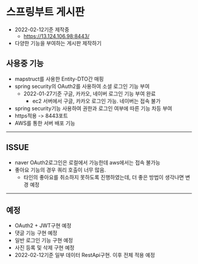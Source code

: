 # 스프링부트 게시판

* 2022-02-12기준 제작중
   * https://13.124.106.98:8443/
* 다양한 기능을 부여하는 게시판 제작하기

## 사용중 기능
* mapstruct를 사용한 Entity-DTO간 매핑
* spring security의 OAuth2를 사용하여 소셜 로그인 기능 부여
    * 2022-01-27기준 구글, 카카오, 네이버 로그인 기능 부여 완료
      * ec2 서버에서 구글, 카카오 로그인 가능. 네이버는 접속 불가 
* spring security기능 사용하여 권한과 로그인 여부에 따른 기능 차등 부여
* https적용 -> 8443포트 
* AWS를 통한 서버 배포 기능 
---
## ISSUE
* naver OAuth2로그인은 로컬에서 가능한데 aws에서는 접속 불가능
* 좋아요 기능의 경우 쿼리 호출이 너무 많음.
    * 타인의 좋아요를 취소하지 못하도록 진행하였는데, 더 좋은 방법이 생각나면 변경 예정
---
## 예정
* OAuth2 + JWT구현 예정
* 댓글 기능 구현 예정
* 일반 로그인 기능 구현 예정
* 사진 등록 및 삭제 구현 예정
* 2022-02-12기준 일부 데이터 RestApi구현. 이후 전체 적용 예정
